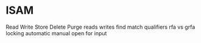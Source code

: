 # ISAM

Read
Write
Store
Delete
Purge
reads
writes
find
    match qualifiers
rfa vs grfa
locking
    automatic
    manual
    open for input
